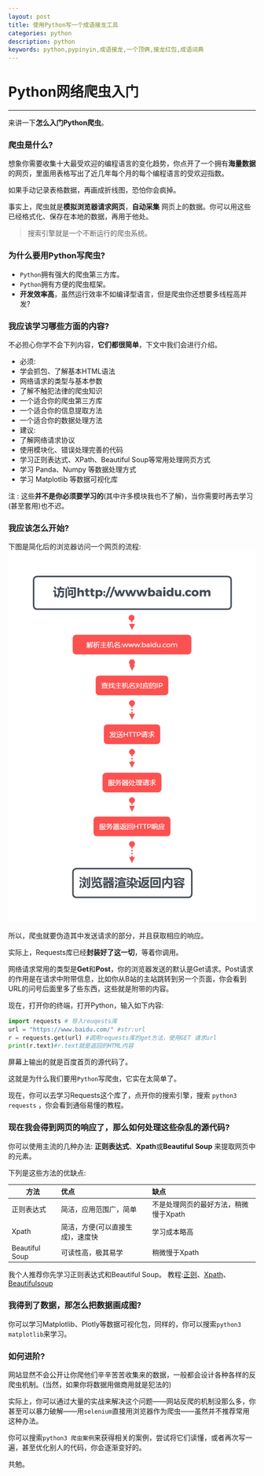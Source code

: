 ```yaml
---
layout: post
title: 使用Python写一个成语接龙工具
categories: python
description: python
keywords: python,pypinyin,成语接龙,一个顶俩,接龙红包,成语词典
---
```







# Python网络爬虫入门
---
来讲一下**怎么入门Python爬虫**。

### 爬虫是什么?

想象你需要收集十大最受欢迎的编程语言的变化趋势，你点开了一个拥有**海量数据**的网页，里面用表格写出了近几年每个月的每个编程语言的受欢迎指数。

如果手动记录表格数据，再画成折线图，恐怕你会疯掉。

事实上，爬虫就是**模拟浏览器请求网页**，**自动采集** 网页上的数据。你可以用这些已经格式化、保存在本地的数据，再用于他处。
>搜索引擎就是一个不断运行的爬虫系统。
### 为什么要用Python写爬虫?  

- `Python`拥有强大的爬虫第三方库。
- `Python`拥有方便的爬虫框架。
- **开发效率高**，虽然运行效率不如编译型语言，但是爬虫你还想要多线程高并发?

### 我应该学习哪些方面的内容?

不必担心你学不会下列内容，**它们都很简单**，下文中我们会进行介绍。

- 必须:
 - 学会抓包、了解基本HTML语法
 - 网络请求的类型与基本参数
 - 了解不触犯法律的爬虫知识
 - 一个适合你的爬虫第三方库
 - 一个适合你的信息提取方法
 - 一个适合你的数据处理方法
- 建议:
 - 了解网络请求协议
 - 使用模块化、错误处理完善的代码
 - 学习正则表达式、XPath、Beautiful Soup等常用处理网页方式
 - 学习 Panda、Numpy 等数据处理方式
 - 学习 Matplotlib 等数据可视化库

注 : 这些**并不是你必须要学习的**(其中许多模块我也不了解)，当你需要时再去学习(甚至套用)也不迟。

### 我应该怎么开始?

下图是简化后的浏览器访问一个网页的流程:
![img](\images\htl.png)

所以，爬虫就要伪造其中发送请求的部分，并且获取相应的响应。

实际上，Requests库已经**封装好了这一切**，等着你调用。

网络请求常用的类型是**Get**和**Post**，你的浏览器发送的默认是Get请求。Post请求的作用是在请求中附带信息，比如你从B站的主站跳转到另一个页面，你会看到URL的问号后面里多了些东西，这些就是附带的内容。

现在，打开你的终端，打开Python，输入如下内容:
```python
import requests # 导入reuqests库
url = "https://www.baidu.com/" #str:url
r = requests.get(url) #调用requests库的get方法，使用GET 请求url
print(r.text)#r.text就是返回的HTML内容
```
屏幕上输出的就是百度首页的源代码了。

这就是为什么我们要用`Python`写爬虫，它实在太简单了。

现在，你可以去学习Requests这个库了，点开你的搜索引擎，搜索 `python3 requests` ，你会看到通俗易懂的教程。
### 现在我会得到网页的响应了，那么如何处理这些杂乱的源代码?

你可以使用主流的几种办法:
**正则表达式**、**Xpath**或**Beautiful Soup** 来提取网页中的元素。

下列是这些方法的优缺点:

| 方法  |    优点    |      缺点    |  
| ----- | :-------- | :---------   |
| 正则表达式|简洁，应用范围广，简单|不是处理网页的最好方法，稍微慢于Xpath|
| Xpath|简洁，方便(可以直接生成)，速度快|学习成本略高|
| Beautiful Soup|可读性高，极其易学|稍微慢于Xpath|

我个人推荐你先学习正则表达式和Beautiful Soup。
教程:[正则](https://www.runoob.com/regexp/regexp-tutorial.html)、[Xpath](https://www.runoob.com/xpath/xpath-tutorial.html)、[Beautifulsoup](https://beautifulsoup.readthedocs.io/zh_CN/v4.4.0/)

### 我得到了数据，那怎么把数据画成图?
你可以学习Matplotlib、Plotly等数据可视化包，同样的，你可以搜索`python3 matplotlib`来学习。

### 如何进阶?
网站显然不会公开让你爬他们辛辛苦苦收集来的数据，一般都会设计各种各样的反爬虫机制。(当然，如果你将数据用做商用就是犯法的)

实际上，你可以通过大量的实战来解决这个问题——网站反爬的机制没那么多，你甚至可以暴力破解——用`selenium`直接用浏览器作为爬虫——虽然并不推荐常用这种办法。

你可以搜索`python3 爬虫案例`来获得相关的案例，尝试将它们读懂，或者再次写一遍，甚至优化别人的代码，你会逐渐变好的。

共勉。
